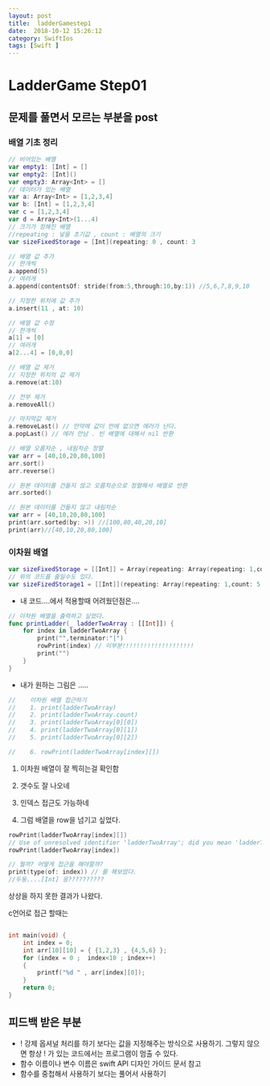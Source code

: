```yaml
---
layout: post
title:  ladderGamestep1
date:  2018-10-12 15:26:12
category: SwiftIos
tags: [Swift ]
---
```




# LadderGame Step01



## 문제를 풀면서 모르는 부분을 post

### 배열 기초 정리

```swift
// 비어있는 배열
var empty1: [Int] = []
var empty2: [Int]()
var empty3: Array<Int> = []
// 데이터가 있는 배열
var a: Array<Int> = [1,2,3,4]
var b: [Int] = [1,2,3,4]
var c = [1,2,3,4]
var d = Array<Int>(1...4)
// 크기가 정해진 배열
//repeating : 넣을 초기값 , count : 배열의 크기
var sizeFixedStorage = [Int](repeating: 0 , count: 3

// 배열 값 추가
// 한개씩
a.append(5)
// 여러개
a.append(contentsOf: stride(from:5,through:10,by:1)) //5,6,7,8,9,10

// 지정한 위치에 값 추가
a.insert(11 , at: 10)

// 배열 값 수정
// 한개씩
a[1] = [0]
// 여러개
a[2...4] = [0,0,0]

// 배열 값 제거
// 지정한 위치의 값 제거
a.remove(at:10)

// 전부 제거 
a.removeAll()

// 마지막값 제거
a.removeLast() // 만약에 값이 안에 없으면 에러가 난다.
a.popLast() // 에러 안남 . 빈 배열에 대해서 nil 반환

// 배열 오름차순 , 내림차순 정렬
var arr = [40,10,20,80,100]
arr.sort()
arr.reverse()

// 원본 데이터를 건들지 않고 오름차순으로 정렬해서 배열로 반환
arr.sorted()

// 원본 데이터를 건들지 않고 내림차순
var arr = [40,10,20,80,100]
print(arr.sorted(by: >)) //[100,80,40,20,10]
print(arr)//[40,10,20,80,100]
```



### 이차원 배열

```swift
var sizeFixedStorage = [[Int]] = Array(repeating: Array(repeating: 1,count:5 ), count: 3)
// 위의 코드를 줄일수도 있다.
var sizeFizedStorage1 = [[Int]](repeating: Array(repeating: 1,count: 5 ), count: 3)

```

* 내 코드….에서 적용할때 어려웠던점은....

```swift
// 이차원 배열을 출력하고 싶었다.
func printLadder(_ ladderTwoArray : [[Int]]) {
	for index in ladderTwoArray {
        print("",terminator:"|")
        rowPrint(index) // 이부분!!!!!!!!!!!!!!!!!!!!
        print("")
	}
}
```

* 내가 원하는 그림은 .....

```swift
//    이차원 배열 접근하기
//    1. print(ladderTwoArray) 
//    2. print(ladderTwoArray.count)
//    3. print(ladderTwoArray[0][0])
//    4. print(ladderTwoArray[0][1])
//    5. print(ladderTwoArray[0][2])

//	  6. rowPrint(ladderTwoArray[index][])

```

1. 이차원 배열이 잘 찍히는걸 확인함
2. 갯수도 잘 나오네
3. 인덱스 접근도 가능하네



6. 그럼 배열을 row을 넘기고 싶었다.

```swift
rowPrint(ladderTwoArray[index][])
// Use of unresolved identifier 'ladderTwoArray'; did you mean 'ladderTwoLine'?
rowPrint(ladderTwoArray[index])

// 뭘까? 어떻게 접근을 해야할까?
print(type(of: index)) // 를 해보았다.
//두둥....[Int] 응??????????
```

상상을 하지 못한 결과가 나왔다.

c언어로 접근 할때는 

```c

int main(void) {
	int index = 0;
	int arr[10][10] = { {1,2,3} , {4,5,6} };
	for (index = 0 ;  index<10 ; index++)
	{
		printf("%d " , arr[index][0]);
	}
	return 0;
}

```











## 피드백 받은 부분

* ! 강제 옵셔널 처리를 하기 보다는 값을 지정해주는 방식으로 사용하기. 그렇지 않으면 항상 ! 가 있는 코드에서는 프로그램이 멈출 수 있다.
* 함수 이름이나 변수 이름은 swift API 디자인 가이드 문서 참고
* 함수를 중첩해서 사용하기 보다는 풀어서 사용하기